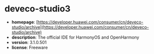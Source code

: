 # deveco-studio3

- **homepage**: [https://developer.huawei.com/consumer/cn/deveco-studio/archive](https://developer.huawei.com/consumer/cn/deveco-studio/archive)
- **description**: The official IDE for HarmonyOS and OpenHarmony
- **version**: 3.1.0.501
- **license**: Freeware

